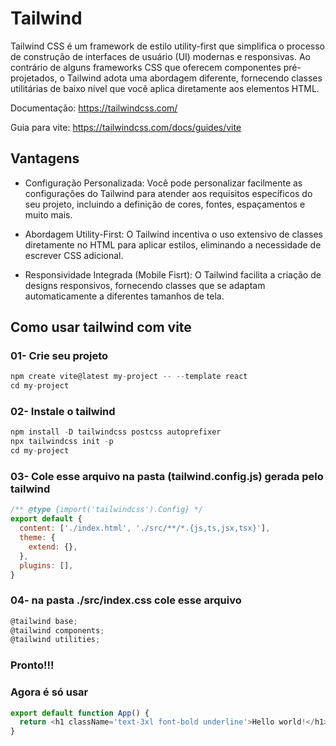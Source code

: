 # Tailwind

Tailwind CSS é um framework de estilo utility-first que simplifica o processo de construção de interfaces de usuário (UI) modernas e responsivas. Ao contrário de alguns frameworks CSS que oferecem componentes pré-projetados, o Tailwind adota uma abordagem diferente, fornecendo classes utilitárias de baixo nível que você aplica diretamente aos elementos HTML.

Documentação: https://tailwindcss.com/

Guia para vite: https://tailwindcss.com/docs/guides/vite

## Vantagens

- Configuração Personalizada: Você pode personalizar facilmente as configurações do Tailwind para atender aos requisitos específicos do seu projeto, incluindo a definição de cores, fontes, espaçamentos e muito mais.

- Abordagem Utility-First: O Tailwind incentiva o uso extensivo de classes diretamente no HTML para aplicar estilos, eliminando a necessidade de escrever CSS adicional.

- Responsividade Integrada (Mobile Fisrt): O Tailwind facilita a criação de designs responsivos, fornecendo classes que se adaptam automaticamente a diferentes tamanhos de tela.

## Como usar tailwind com vite

### 01- Crie seu projeto

```js
npm create vite@latest my-project -- --template react
cd my-project
```

### 02- Instale o tailwind

```js
npm install -D tailwindcss postcss autoprefixer
npx tailwindcss init -p
cd my-project
```

### 03- Cole esse arquivo na pasta (tailwind.config.js) gerada pelo tailwind

```js
/** @type {import('tailwindcss').Config} */
export default {
  content: ['./index.html', './src/**/*.{js,ts,jsx,tsx}'],
  theme: {
    extend: {},
  },
  plugins: [],
}
```

### 04- na pasta ./src/index.css cole esse arquivo

```js
@tailwind base;
@tailwind components;
@tailwind utilities;
```

### Pronto!!!

### Agora é só usar

```js
export default function App() {
  return <h1 className='text-3xl font-bold underline'>Hello world!</h1>
}
```
